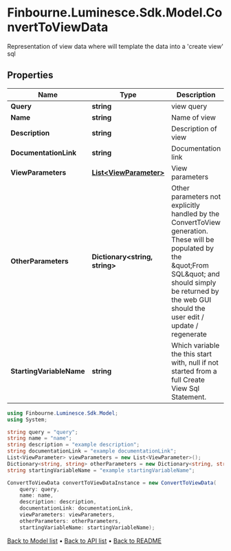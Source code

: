 # Finbourne.Luminesce.Sdk.Model.ConvertToViewData
Representation of view data where will template the data into a 'create view' sql

## Properties

Name | Type | Description | Notes
------------ | ------------- | ------------- | -------------
**Query** | **string** | view query | 
**Name** | **string** | Name of view | 
**Description** | **string** | Description of view | [optional] 
**DocumentationLink** | **string** | Documentation link | [optional] 
**ViewParameters** | [**List&lt;ViewParameter&gt;**](ViewParameter.md) | View parameters | [optional] 
**OtherParameters** | **Dictionary&lt;string, string&gt;** | Other parameters not explicitly handled by the ConvertToView generation. These will be populated by the \&quot;From SQL\&quot; and should simply be returned by the web GUI should the user edit / update / regenerate | [optional] 
**StartingVariableName** | **string** | Which variable the this start with, null if not started from a full Create View Sql Statement. | [optional] 

```csharp
using Finbourne.Luminesce.Sdk.Model;
using System;

string query = "query";
string name = "name";
string description = "example description";
string documentationLink = "example documentationLink";
List<ViewParameter> viewParameters = new List<ViewParameter>();
Dictionary<string, string> otherParameters = new Dictionary<string, string>();
string startingVariableName = "example startingVariableName";

ConvertToViewData convertToViewDataInstance = new ConvertToViewData(
    query: query,
    name: name,
    description: description,
    documentationLink: documentationLink,
    viewParameters: viewParameters,
    otherParameters: otherParameters,
    startingVariableName: startingVariableName);
```

[Back to Model list](../README.md#documentation-for-models) &#8226; [Back to API list](../README.md#documentation-for-api-endpoints) &#8226; [Back to README](../README.md)
